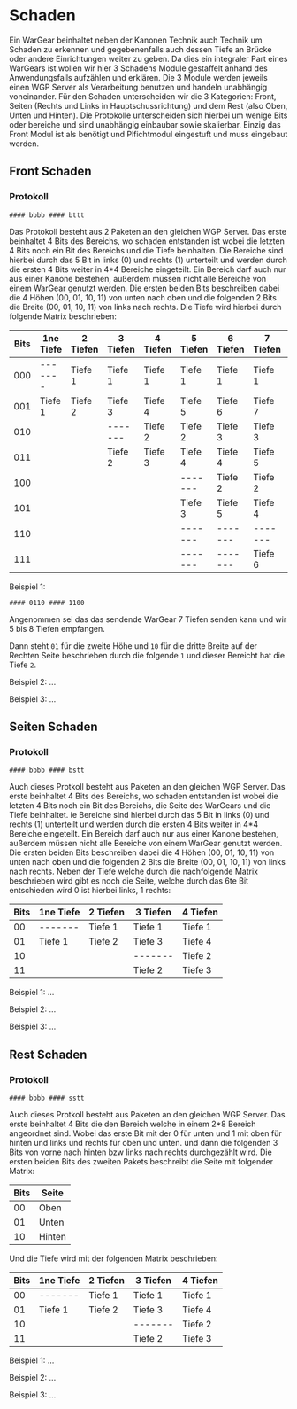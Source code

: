 # Schaden

Ein WarGear beinhaltet neben der Kanonen Technik auch Technik um Schaden zu erkennen und gegebenenfalls auch dessen Tiefe an Brücke oder andere Einrichtungen weiter zu geben. Da dies ein integraler Part eines WarGears ist wollen wir hier 3 Schadens Module gestaffelt anhand des Anwendungsfalls aufzählen und erklären. Die 3 Module werden jeweils einen WGP Server als Verarbeitung benutzen und handeln unabhängig voneinander. Für den Schaden unterscheiden wir die 3 Kategorien: Front, Seiten (Rechts und Links in Hauptschussrichtung) und dem Rest (also Oben, Unten und Hinten). Die Protokolle unterscheiden sich hierbei um wenige Bits oder bereiche und sind unabhängig einbaubar sowie skalierbar. Einzig das Front Modul ist als benötigt und Plfichtmodul eingestuft und muss eingebaut werden.

## Front Schaden

### Protokoll
```
#### bbbb #### bttt
```

Das Protokoll besteht aus 2 Paketen an den gleichen WGP Server. Das erste beinhaltet 4 Bits des Bereichs, wo schaden entstanden ist wobei die letzten 4 Bits noch ein Bit des Bereichs und die Tiefe beinhalten. Die Bereiche sind hierbei durch das 5 Bit in links (0) und rechts (1) unterteilt und werden durch die ersten 4 Bits weiter in 4*4 Bereiche eingeteilt. Ein Bereich darf auch nur aus einer Kanone bestehen, außerdem müssen nicht alle Bereiche von einem WarGear genutzt werden. Die ersten beiden Bits beschreiben dabei die 4 Höhen (00, 01, 10, 11) von unten nach oben und die folgenden 2 Bits die Breite (00, 01, 10, 11) von links nach rechts. Die Tiefe wird hierbei durch folgende Matrix beschrieben:

| Bits | 1ne Tiefe | 2 Tiefen | 3 Tiefen | 4 Tiefen | 5 Tiefen | 6 Tiefen | 7 Tiefen | 8 Tiefen |
| ---- | --------- | -------- | -------- | -------- | -------- | -------- | -------- | -------- |
| 000  | -------   | Tiefe 1  | Tiefe 1  | Tiefe 1  | Tiefe 1  | Tiefe 1  | Tiefe 1  | Tiefe 1  |
| 001  | Tiefe 1   | Tiefe 2  | Tiefe 3  | Tiefe 4  | Tiefe 5  | Tiefe 6  | Tiefe 7  | Tiefe 8  |
| 010  |           |          | -------  | Tiefe 2  | Tiefe 2  | Tiefe 3  | Tiefe 3  | Tiefe 3  |
| 011  |           |          | Tiefe 2  | Tiefe 3  | Tiefe 4  | Tiefe 4  | Tiefe 5  | Tiefe 5  |
| 100  |           |          |          |          | -------  | Tiefe 2  | Tiefe 2  | Tiefe 2  |
| 101  |           |          |          |          | Tiefe 3  | Tiefe 5  | Tiefe 4  | Tiefe 4  |
| 110  |           |          |          |          | -------  | -------  | -------  | Tiefe 6  |
| 111  |           |          |          |          | -------  | -------  | Tiefe 6  | Tiefe 7  |

Beispiel 1:
```
#### 0110 #### 1100
```
Angenommen sei das das sendende WarGear 7 Tiefen senden kann und wir 5 bis 8 Tiefen empfangen.

Dann steht `01` für die zweite Höhe und `10` für die dritte Breite auf der Rechten Seite beschrieben durch die folgende `1` und dieser Bereicht hat die Tiefe `2`.

Beispiel 2:
...

Beispiel 3:
...

## Seiten Schaden

### Protokoll
```
#### bbbb #### bstt
```

Auch dieses Protkoll besteht aus Paketen an den gleichen WGP Server. Das erste beinhaltet 4 Bits des Bereichs, wo schaden entstanden ist wobei die letzten 4 Bits noch ein Bit des Bereichs, die Seite des WarGears und die Tiefe beinhaltet. ie Bereiche sind hierbei durch das 5 Bit in links (0) und rechts (1) unterteilt und werden durch die ersten 4 Bits weiter in 4*4 Bereiche eingeteilt. Ein Bereich darf auch nur aus einer Kanone bestehen, außerdem müssen nicht alle Bereiche von einem WarGear genutzt werden. Die ersten beiden Bits beschreiben dabei die 4 Höhen (00, 01, 10, 11) von unten nach oben und die folgenden 2 Bits die Breite (00, 01, 10, 11) von links nach rechts. Neben der Tiefe welche durch die nachfolgende Matrix beschrieben wird gibt es noch die Seite, welche durch das 6te Bit entschieden wird 0 ist hierbei links, 1 rechts:

| Bits | 1ne Tiefe | 2 Tiefen | 3 Tiefen | 4 Tiefen |
| ---- | --------- | -------- | -------- | -------- |
| 00   | -------   | Tiefe 1  | Tiefe 1  | Tiefe 1  |
| 01   | Tiefe 1   | Tiefe 2  | Tiefe 3  | Tiefe 4  |
| 10   |           |          | -------  | Tiefe 2  |
| 11   |           |          | Tiefe 2  | Tiefe 3  |

Beispiel 1:
...

Beispiel 2:
...

Beispiel 3:
...

## Rest Schaden

### Protokoll
```
#### bbbb #### sstt
```

Auch dieses Protkoll besteht aus Paketen an den gleichen WGP Server. Das erste beinhaltet 4 Bits die den Bereich welche in einem 2*8 Bereich angeordnet sind. Wobei das erste Bit mit der 0 für unten und 1 mit oben für hinten und links und rechts für oben und unten. und dann die folgenden 3 Bits von vorne nach hinten bzw links nach rechts durchgezählt wird. Die ersten beiden Bits des zweiten Pakets beschreibt die Seite mit folgender Matrix:

| Bits | Seite  |
| ---- | ------ |
| 00   | Oben   |
| 01   | Unten  |
| 10   | Hinten |

Und die Tiefe wird mit der folgenden Matrix beschrieben:

| Bits | 1ne Tiefe | 2 Tiefen | 3 Tiefen | 4 Tiefen |
| ---- | --------- | -------- | -------- | -------- |
| 00   | -------   | Tiefe 1  | Tiefe 1  | Tiefe 1  |
| 01   | Tiefe 1   | Tiefe 2  | Tiefe 3  | Tiefe 4  |
| 10   |           |          | -------  | Tiefe 2  |
| 11   |           |          | Tiefe 2  | Tiefe 3  |

Beispiel 1:
...

Beispiel 2:
...

Beispiel 3:
...